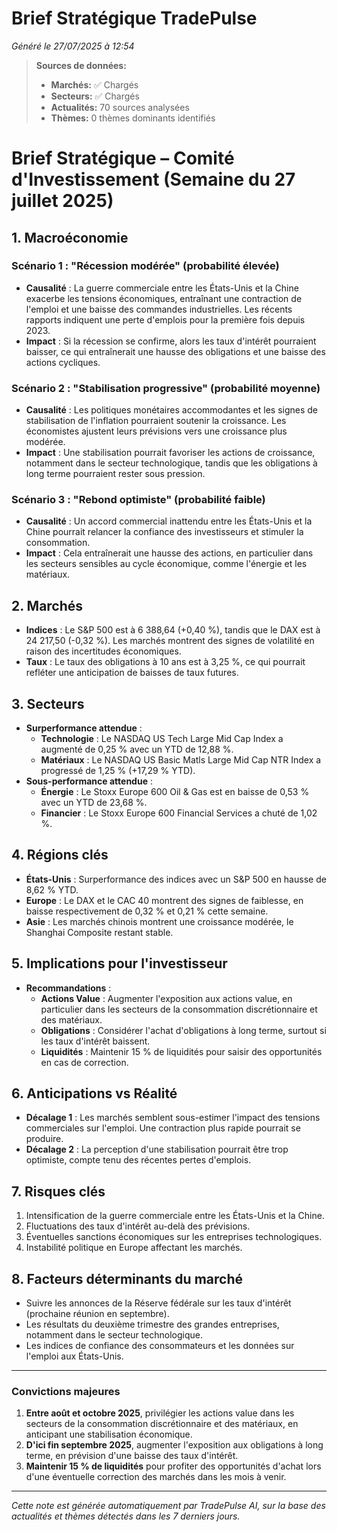 # Brief Stratégique TradePulse

*Généré le 27/07/2025 à 12:54*

> **Sources de données:**
> - **Marchés:** ✅ Chargés
> - **Secteurs:** ✅ Chargés
> - **Actualités:** 70 sources analysées
> - **Thèmes:** 0 thèmes dominants identifiés

# Brief Stratégique – Comité d'Investissement (Semaine du 27 juillet 2025)

## 1. Macroéconomie

### Scénario 1 : "Récession modérée" (probabilité élevée)
- **Causalité** : La guerre commerciale entre les États-Unis et la Chine exacerbe les tensions économiques, entraînant une contraction de l'emploi et une baisse des commandes industrielles. Les récents rapports indiquent une perte d'emplois pour la première fois depuis 2023.
- **Impact** : Si la récession se confirme, alors les taux d'intérêt pourraient baisser, ce qui entraînerait une hausse des obligations et une baisse des actions cycliques.

### Scénario 2 : "Stabilisation progressive" (probabilité moyenne)
- **Causalité** : Les politiques monétaires accommodantes et les signes de stabilisation de l'inflation pourraient soutenir la croissance. Les économistes ajustent leurs prévisions vers une croissance plus modérée.
- **Impact** : Une stabilisation pourrait favoriser les actions de croissance, notamment dans le secteur technologique, tandis que les obligations à long terme pourraient rester sous pression.

### Scénario 3 : "Rebond optimiste" (probabilité faible)
- **Causalité** : Un accord commercial inattendu entre les États-Unis et la Chine pourrait relancer la confiance des investisseurs et stimuler la consommation.
- **Impact** : Cela entraînerait une hausse des actions, en particulier dans les secteurs sensibles au cycle économique, comme l'énergie et les matériaux.

## 2. Marchés
- **Indices** : Le S&P 500 est à 6 388,64 (+0,40 %), tandis que le DAX est à 24 217,50 (-0,32 %). Les marchés montrent des signes de volatilité en raison des incertitudes économiques.
- **Taux** : Le taux des obligations à 10 ans est à 3,25 %, ce qui pourrait refléter une anticipation de baisses de taux futures.

## 3. Secteurs
- **Surperformance attendue** : 
  - **Technologie** : Le NASDAQ US Tech Large Mid Cap Index a augmenté de 0,25 % avec un YTD de 12,88 %.
  - **Matériaux** : Le NASDAQ US Basic Matls Large Mid Cap NTR Index a progressé de 1,25 % (+17,29 % YTD).
- **Sous-performance attendue** :
  - **Énergie** : Le Stoxx Europe 600 Oil & Gas est en baisse de 0,53 % avec un YTD de 23,68 %.
  - **Financier** : Le Stoxx Europe 600 Financial Services a chuté de 1,02 %.

## 4. Régions clés
- **États-Unis** : Surperformance des indices avec un S&P 500 en hausse de 8,62 % YTD.
- **Europe** : Le DAX et le CAC 40 montrent des signes de faiblesse, en baisse respectivement de 0,32 % et 0,21 % cette semaine.
- **Asie** : Les marchés chinois montrent une croissance modérée, le Shanghai Composite restant stable.

## 5. Implications pour l'investisseur
- **Recommandations** :
  - **Actions Value** : Augmenter l'exposition aux actions value, en particulier dans les secteurs de la consommation discrétionnaire et des matériaux.
  - **Obligations** : Considérer l'achat d'obligations à long terme, surtout si les taux d'intérêt baissent.
  - **Liquidités** : Maintenir 15 % de liquidités pour saisir des opportunités en cas de correction.

## 6. Anticipations vs Réalité
- **Décalage 1** : Les marchés semblent sous-estimer l'impact des tensions commerciales sur l'emploi. Une contraction plus rapide pourrait se produire.
- **Décalage 2** : La perception d'une stabilisation pourrait être trop optimiste, compte tenu des récentes pertes d'emplois.

## 7. Risques clés
1. Intensification de la guerre commerciale entre les États-Unis et la Chine.
2. Fluctuations des taux d'intérêt au-delà des prévisions.
3. Éventuelles sanctions économiques sur les entreprises technologiques.
4. Instabilité politique en Europe affectant les marchés.

## 8. Facteurs déterminants du marché
- Suivre les annonces de la Réserve fédérale sur les taux d'intérêt (prochaine réunion en septembre).
- Les résultats du deuxième trimestre des grandes entreprises, notamment dans le secteur technologique.
- Les indices de confiance des consommateurs et les données sur l'emploi aux États-Unis.

---

### Convictions majeures
1. **Entre août et octobre 2025**, privilégier les actions value dans les secteurs de la consommation discrétionnaire et des matériaux, en anticipant une stabilisation économique.
2. **D'ici fin septembre 2025**, augmenter l'exposition aux obligations à long terme, en prévision d'une baisse des taux d'intérêt.
3. **Maintenir 15 % de liquidités** pour profiter des opportunités d'achat lors d'une éventuelle correction des marchés dans les mois à venir.

---

*Cette note est générée automatiquement par TradePulse AI, sur la base des actualités et thèmes détectés dans les 7 derniers jours.*
